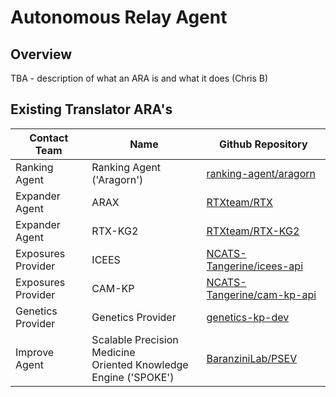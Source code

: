 # Autonomous Relay Agent

## Overview

TBA  - description of what an ARA is and what it does (Chris B)

## Existing Translator ARA's

| Contact Team       | Name                                                               | Github Repository                                                           |
|--------------------|--------------------------------------------------------------------|-----------------------------------------------------------------------------|
| Ranking Agent      | Ranking Agent ('Aragorn')                                          | [ranking-agent/aragorn](https://github.com/ranking-agent/aragorn)           |
| Expander Agent     | ARAX                                                               | [RTXteam/RTX](https://github.com/RTXteam/RTX)                               |
| Expander Agent     | RTX-KG2                                                            | [RTXteam/RTX-KG2](https://github.com/RTXteam/RTX-KG2)                       |
| Exposures Provider | ICEES                                                              | [NCATS-Tangerine/icees-api](https://github.com/NCATS-Tangerine/icees-api)   |
| Exposures Provider | CAM-KP                                                             | [NCATS-Tangerine/cam-kp-api](https://github.com/NCATS-Tangerine/cam-kp-api) |
| Genetics Provider  | Genetics Provider                                                  | [genetics-kp-dev](https://github.com/broadinstitute/genetics-kp-dev)        |
| Improve Agent      | Scalable Precision Medicine<br>Oriented Knowledge Engine ('SPOKE') | [BaranziniLab/PSEV](https://github.com/BaranziniLab/PSEV)                   |
